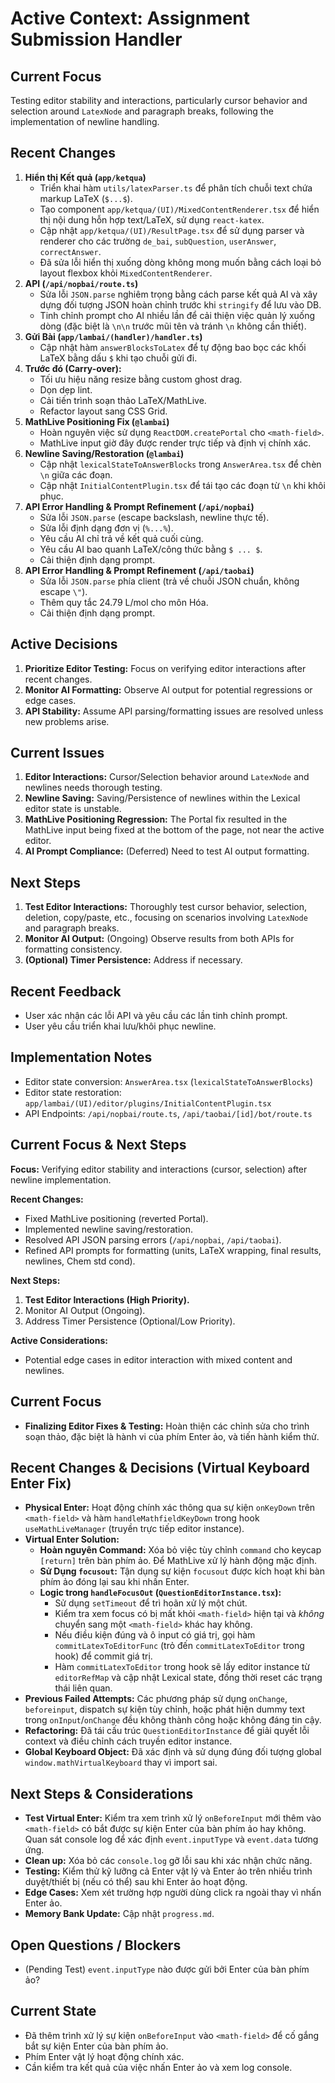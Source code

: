 # Active Context: Assignment Submission Handler

## Current Focus

Testing editor stability and interactions, particularly cursor behavior and selection around `LatexNode` and paragraph breaks, following the implementation of newline handling.

## Recent Changes

1.  **Hiển thị Kết quả (`app/ketqua`)**
    - Triển khai hàm `utils/latexParser.ts` để phân tích chuỗi text chứa markup LaTeX (`$...$`).
    - Tạo component `app/ketqua/(UI)/MixedContentRenderer.tsx` để hiển thị nội dung hỗn hợp text/LaTeX, sử dụng `react-katex`.
    - Cập nhật `app/ketqua/(UI)/ResultPage.tsx` để sử dụng parser và renderer cho các trường `de_bai`, `subQuestion`, `userAnswer`, `correctAnswer`.
    - Đã sửa lỗi hiển thị xuống dòng không mong muốn bằng cách loại bỏ layout flexbox khỏi `MixedContentRenderer`.
2.  **API (`/api/nopbai/route.ts`)**
    - Sửa lỗi `JSON.parse` nghiêm trọng bằng cách parse kết quả AI và xây dựng đối tượng JSON hoàn chỉnh trước khi `stringify` để lưu vào DB.
    - Tinh chỉnh prompt cho AI nhiều lần để cải thiện việc quản lý xuống dòng (đặc biệt là `\n\n` trước mũi tên và tránh `\n` không cần thiết).
3.  **Gửi Bài (`app/lambai/(handler)/handler.ts`)**
    - Cập nhật hàm `answerBlocksToLatex` để tự động bao bọc các khối LaTeX bằng dấu `$` khi tạo chuỗi gửi đi.
4.  **Trước đó (Carry-over):**
    - Tối ưu hiệu năng resize bằng custom ghost drag.
    - Dọn dẹp lint.
    - Cải tiến trình soạn thảo LaTeX/MathLive.
    - Refactor layout sang CSS Grid.
5.  **MathLive Positioning Fix (`@lambai`)**
    - Hoàn nguyên việc sử dụng `ReactDOM.createPortal` cho `<math-field>`.
    - MathLive input giờ đây được render trực tiếp và định vị chính xác.
6.  **Newline Saving/Restoration (`@lambai`)**
    - Cập nhật `lexicalStateToAnswerBlocks` trong `AnswerArea.tsx` để chèn `\n` giữa các đoạn.
    - Cập nhật `InitialContentPlugin.tsx` để tái tạo các đoạn từ `\n` khi khôi phục.
7.  **API Error Handling & Prompt Refinement (`/api/nopbai`)**
    - Sửa lỗi `JSON.parse` (escape backslash, newline thực tế).
    - Sửa lỗi định dạng đơn vị (`%...%`).
    - Yêu cầu AI chỉ trả về kết quả cuối cùng.
    - Yêu cầu AI bao quanh LaTeX/công thức bằng `$ ... $`.
    - Cải thiện định dạng prompt.
8.  **API Error Handling & Prompt Refinement (`/api/taobai`)**
    - Sửa lỗi `JSON.parse` phía client (trả về chuỗi JSON chuẩn, không escape `\"`).
    - Thêm quy tắc 24.79 L/mol cho môn Hóa.
    - Cải thiện định dạng prompt.

## Active Decisions

1.  **Prioritize Editor Testing:** Focus on verifying editor interactions after recent changes.
2.  **Monitor AI Formatting:** Observe AI output for potential regressions or edge cases.
3.  **API Stability:** Assume API parsing/formatting issues are resolved unless new problems arise.

## Current Issues

1.  **Editor Interactions:** Cursor/Selection behavior around `LatexNode` and newlines needs thorough testing.
2.  **Newline Saving:** Saving/Persistence of newlines within the Lexical editor state is unstable.
3.  **MathLive Positioning Regression:** The Portal fix resulted in the MathLive input being fixed at the bottom of the page, not near the active editor.
4.  **AI Prompt Compliance:** (Deferred) Need to test AI output formatting.

## Next Steps

1.  **Test Editor Interactions:** Thoroughly test cursor behavior, selection, deletion, copy/paste, etc., focusing on scenarios involving `LatexNode` and paragraph breaks.
2.  **Monitor AI Output:** (Ongoing) Observe results from both APIs for formatting consistency.
3.  **(Optional) Timer Persistence:** Address if necessary.

## Recent Feedback

- User xác nhận các lỗi API và yêu cầu các lần tinh chỉnh prompt.
- User yêu cầu triển khai lưu/khôi phục newline.

## Implementation Notes

- Editor state conversion: `AnswerArea.tsx` (`lexicalStateToAnswerBlocks`)
- Editor state restoration: `app/lambai/(UI)/editor/plugins/InitialContentPlugin.tsx`
- API Endpoints: `/api/nopbai/route.ts`, `/api/taobai/[id]/bot/route.ts`

## Current Focus & Next Steps

**Focus:** Verifying editor stability and interactions (cursor, selection) after newline implementation.

**Recent Changes:**

- Fixed MathLive positioning (reverted Portal).
- Implemented newline saving/restoration.
- Resolved API JSON parsing errors (`/api/nopbai`, `/api/taobai`).
- Refined API prompts for formatting (units, LaTeX wrapping, final results, newlines, Chem std cond).

**Next Steps:**

1.  **Test Editor Interactions (High Priority).**
2.  Monitor AI Output (Ongoing).
3.  Address Timer Persistence (Optional/Low Priority).

**Active Considerations:**

- Potential edge cases in editor interaction with mixed content and newlines.

## Current Focus

- **Finalizing Editor Fixes & Testing:** Hoàn thiện các chỉnh sửa cho trình soạn thảo, đặc biệt là hành vi của phím Enter ảo, và tiến hành kiểm thử.

## Recent Changes & Decisions (Virtual Keyboard Enter Fix)

- **Physical Enter:** Hoạt động chính xác thông qua sự kiện `onKeyDown` trên `<math-field>` và hàm `handleMathfieldKeyDown` trong hook `useMathLiveManager` (truyền trực tiếp editor instance).
- **Virtual Enter Solution:**
  - **Hoàn nguyên Command:** Xóa bỏ việc tùy chỉnh `command` cho keycap `[return]` trên bàn phím ảo. Để MathLive xử lý hành động mặc định.
  - **Sử Dụng `focusout`:** Tận dụng sự kiện `focusout` được kích hoạt khi bàn phím ảo đóng lại sau khi nhấn Enter.
  - **Logic trong `handleFocusOut` (`QuestionEditorInstance.tsx`):**
    - Sử dụng `setTimeout` để trì hoãn xử lý một chút.
    - Kiểm tra xem focus có bị mất khỏi `<math-field>` hiện tại và _không_ chuyển sang một `<math-field>` khác hay không.
    - Nếu điều kiện đúng và ô input có giá trị, gọi hàm `commitLatexToEditorFunc` (trỏ đến `commitLatexToEditor` trong hook) để commit giá trị.
    - Hàm `commitLatexToEditor` trong hook sẽ lấy editor instance từ `editorRefMap` và cập nhật Lexical state, đồng thời reset các trạng thái liên quan.
- **Previous Failed Attempts:** Các phương pháp sử dụng `onChange`, `beforeinput`, dispatch sự kiện tùy chỉnh, hoặc phát hiện dummy text trong `onInput`/`onChange` đều không thành công hoặc không đáng tin cậy.
- **Refactoring:** Đã tái cấu trúc `QuestionEditorInstance` để giải quyết lỗi context và điều chỉnh cách truyền editor instance.
- **Global Keyboard Object:** Đã xác định và sử dụng đúng đối tượng global `window.mathVirtualKeyboard` thay vì import sai.

## Next Steps & Considerations

- **Test Virtual Enter:** Kiểm tra xem trình xử lý `onBeforeInput` mới thêm vào `<math-field>` có bắt được sự kiện Enter của bàn phím ảo hay không. Quan sát console log để xác định `event.inputType` và `event.data` tương ứng.
- **Clean up:** Xóa bỏ các `console.log` gỡ lỗi sau khi xác nhận chức năng.
- **Testing:** Kiểm thử kỹ lưỡng cả Enter vật lý và Enter ảo trên nhiều trình duyệt/thiết bị (nếu có thể) sau khi Enter ảo hoạt động.
- **Edge Cases:** Xem xét trường hợp người dùng click ra ngoài thay vì nhấn Enter ảo.
- **Memory Bank Update:** Cập nhật `progress.md`.

## Open Questions / Blockers

- (Pending Test) `event.inputType` nào được gửi bởi Enter của bàn phím ảo?

## Current State

- Đã thêm trình xử lý sự kiện `onBeforeInput` vào `<math-field>` để cố gắng bắt sự kiện Enter của bàn phím ảo.
- Phím Enter vật lý hoạt động chính xác.
- Cần kiểm tra kết quả của việc nhấn Enter ảo và xem log console.
